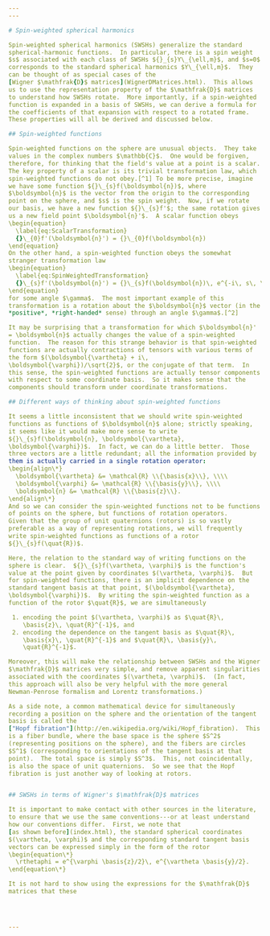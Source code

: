 ```yaml
---
---

# Spin-weighted spherical harmonics

Spin-weighted spherical harmonics (SWSHs) generalize the standard
spherical-harmonic functions.  In particular, there is a spin weight
$s$ associated with each class of SWSHs ${}_{s}Y\_{\ell,m}$, and $s=0$
corresponds to the standard spherical harmonics $Y\_{\ell,m}$.  They
can be thought of as special cases of the
[Wigner $\mathfrak{D}$ matrices](WignerDMatrices.html).  This allows
us to use the representation property of the $\mathfrak{D}$ matrices
to understand how SWSHs rotate.  More importantly, if a spin-weighted
function is expanded in a basis of SWSHs, we can derive a formula for
the coefficients of that expansion with respect to a rotated frame.
These properties will all be derived and discussed below.

## Spin-weighted functions

Spin-weighted functions on the sphere are unusual objects.  They take
values in the complex numbers $\mathbb{C}$.  One would be forgiven,
therefore, for thinking that the field's value at a point is a scalar.
The key property of a scalar is its trivial transformation law, which
spin-weighted functions do not obey.[^1] To be more precise, imagine
we have some function ${}\_{s}f(\boldsymbol{n})$, where
$\boldsymbol{n}$ is the vector from the origin to the corresponding
point on the sphere, and $s$ is the spin weight.  Now, if we rotate
our basis, we have a new function ${}\_{s}f'$; the same rotation gives
us a new field point $\boldsymbol{n}'$.  A scalar function obeys
\begin{equation}
  \label{eq:ScalarTransformation}
  {}\_{0}f'(\boldsymbol{n}') = {}\_{0}f(\boldsymbol{n})
\end{equation}
On the other hand, a spin-weighted function obeys the somewhat
stranger transformation law
\begin{equation}
  \label{eq:SpinWeightedTransformation}
  {}\_{s}f'(\boldsymbol{n}') = {}\_{s}f(\boldsymbol{n})\, e^{-i\, s\, \gamma}
\end{equation}
for some angle $\gamma$.  The most important example of this
transformation is a rotation about the $\boldsymbol{n}$ vector (in the
*positive*, *right-handed* sense) through an angle $\gamma$.[^2]

It may be surprising that a transformation for which $\boldsymbol{n}'
= \boldsymbol{n}$ actually changes the value of a spin-weighted
function.  The reason for this strange behavior is that spin-weighted
functions are actually contractions of tensors with various terms of
the form $(\boldsymbol{\vartheta} + i\,
\boldsymbol{\varphi})/\sqrt{2}$, or the conjugate of that term.  In
this sense, the spin-weighted functions are actually tensor components
with respect to some coordinate basis.  So it makes sense that the
components should transform under coordinate transformations.

## Different ways of thinking about spin-weighted functions

It seems a little inconsistent that we should write spin-weighted
functions as functions of $\boldsymbol{n}$ alone; strictly speaking,
it seems like it would make more sense to write
${}\_{s}f(\boldsymbol{n}, \boldsymbol{\vartheta},
\boldsymbol{\varphi})$.  In fact, we can do a little better.  Those
three vectors are a little redundant; all the information provided by
them is actually carried in a single rotation operator:
\begin{align\*}
  \boldsymbol{\vartheta} &= \mathcal{R} \\{\basis{x}\\}, \\\\
  \boldsymbol{\varphi} &= \mathcal{R} \\{\basis{y}\\}, \\\\
  \boldsymbol{n} &= \mathcal{R} \\{\basis{z}\\}.
\end{align\*}
And so we can consider the spin-weighted functions not to be functions
of points on the sphere, but functions of rotation operators.
Given that the group of unit quaternions (rotors) is so vastly
preferable as a way of representing rotations, we will frequently
write spin-weighted functions as functions of a rotor
${}\_{s}f(\quat{R})$.

Here, the relation to the standard way of writing functions on the
sphere is clear.  ${}\_{s}f(\vartheta, \varphi)$ is the function's
value at the point given by coordinates $(\vartheta, \varphi)$.  But
for spin-weighted functions, there is an implicit dependence on the
standard tangent basis at that point, $(\boldsymbol{\vartheta},
\boldsymbol{\varphi})$.  By writing the spin-weighted function as a
function of the rotor $\quat{R}$, we are simultaneously

 1. encoding the point $(\vartheta, \varphi)$ as $\quat{R}\,
    \basis{z}\, \quat{R}^{-1}$, and
 2. encoding the dependence on the tangent basis as $\quat{R}\,
    \basis{x}\, \quat{R}^{-1}$ and $\quat{R}\, \basis{y}\,
    \quat{R}^{-1}$.

Moreover, this will make the relationship between SWSHs and the Wigner
$\mathfrak{D}$ matrices very simple, and remove apparent singularities
associated with the coordinates $(\vartheta, \varphi)$.  (In fact,
this approach will also be very helpful with the more general
Newman-Penrose formalism and Lorentz transformations.)

As a side note, a common mathematical device for simultaneously
recording a position on the sphere and the orientation of the tangent
basis is called the
["Hopf fibration"](http://en.wikipedia.org/wiki/Hopf_fibration).  This
is a fiber bundle, where the base space is the sphere $S^2$
(representing positions on the sphere), and the fibers are circles
$S^1$ (corresponding to orientations of the tangent basis at that
point).  The total space is simply $S^3$.  This, not coincidentally,
is also the space of unit quaternions.  So we see that the Hopf
fibration is just another way of looking at rotors.


## SWSHs in terms of Wigner's $\mathfrak{D}$ matrices

It is important to make contact with other sources in the literature,
to ensure that we use the same conventions---or at least understand
how our conventions differ.  First, we note that
[as shown before](index.html), the standard spherical coordinates
$(\vartheta, \varphi)$ and the corresponding standard tangent basis
vectors can be expressed simply in the form of the rotor
\begin{equation\*}
  \rthetaphi = e^{\varphi \basis{z}/2}\, e^{\vartheta \basis{y}/2}.
\end{equation\*}

It is not hard to show using the expressions for the $\mathfrak{D}$
matrices that these




---
```


[^1]: We will frequently assume generality with respect to $s$ when
      making statements such as this.  In this case, $s=0$ fields are
      actually scalars, and do actually transform trivially.

[^2]: Footnote 2 of
      [the NR data-formats paper](http://arxiv.org/abs/0709.0093)
      stipulates that $\boldsymbol{m}^a = (\boldsymbol{\vartheta}^a +
      i\, \boldsymbol{\varphi}^a) / \sqrt{2}$, while Eq. (3.1) of
      [Newman-Penrose's introduction of SWSHs](http://link.aip.org/link/?JMP/7/863/1)
      states that $\boldsymbol{m}' = \boldsymbol{m}\, e^{i\, \psi}$.
      It is not hard to see that a rotation through an angle $\gamma$
      in the positive sense about the vector pointing to $(\vartheta,
      \varphi)$ gives us $\boldsymbol{m} \mapsto \boldsymbol{m}' =
      \boldsymbol{m}\, e^{-i\, \gamma}$.  Thus, if we are to use the
      standard NR conventions, we will have some negative signs
      relative to Newman and Penrose.  (Though Newman and Penrose were
      never specific enough for us to actually be in conflict with
      them; essentially $\gamma=-\psi$, which is perfectly cromulent.)
